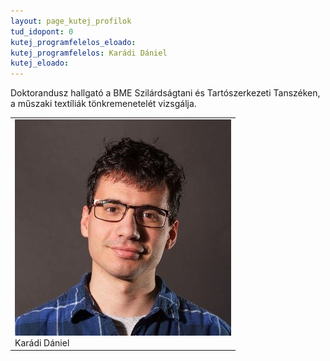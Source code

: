 ```yaml
---
layout: page_kutej_profilok
tud_idopont: 0
kutej_programfelelos_eloado: 
kutej_programfelelos: Karádi Dániel
kutej_eloado: 
---
```


Doktorandusz hallgató a BME Szilárdságtani és Tartószerkezeti Tanszéken, a műszaki textíliák tönkremenetelét vizsgálja.

 <table class="picture">
<tr>
<td>

<div class="gallery">
    <img src="images/karadi_daniel.jpg" max-width="250" max-height="200">
  <div class="desc">Karádi Dániel</div>
</div>

</td>
</tr>
</table>
